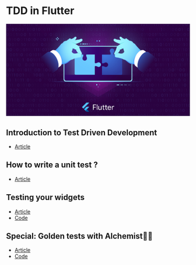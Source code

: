 # TDD in Flutter

<p align="left">
    <a href="https://rouxguillaume.medium.com/list/tdd-in-flutter-64d0d5f07854" target="_blank">
        <img src="https://raw.githubusercontent.com/TesteurManiak/tdd_in_flutter/main/cover.jpg" alt="TDD in Flutter" width="600">
    </a>
</p>

## Introduction to Test Driven Development

* [Article](https://itnext.io/tdd-in-flutter-part-1-introduction-to-test-driven-development-c130b9e82f36)

## How to write a unit test ?

* [Article](https://itnext.io/tdd-in-flutter-part-2-how-to-write-a-unit-test-8493044792f)

## Testing your widgets

* [Article](https://itnext.io/tdd-in-flutter-part-3-testing-your-widgets-c5e87d76a864)
* [Code](/testing_your_widgets)

## Special: Golden tests with Alchemist🧙🏼

* [Article](https://itnext.io/tdd-in-flutter-special-golden-tests-with-alchemist-ea8c96ff4dfe)
* [Code](/golden_tests_with_alchemist)